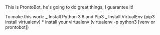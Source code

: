 This is ProntoBot, he's going to do great things, I guarantee it!

To make this work:
_ Install Python 3.6 and Pip3
_ Install VirtualEnv (pip3 install virtualenv) \* install your virtualenv (virtualenv -p python3 [venv or prontobot])
